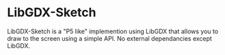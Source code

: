 # LibGDX-Sketch
LibGDX-Sketch is a "P5 like" implemention using LibGDX that allows you to draw to the screen using a simple API. No external dependancies except LibGDX.
